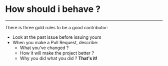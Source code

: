 # How should i behave ?
---
There is three gold rules to be a good contributor:
* Look at the past issue before issuing yours
* When you make a Pull Request, describe:  
   * What you've changed ?
   * How it will make the project better ?
   * Why you did what you did ?
**That's it!**
